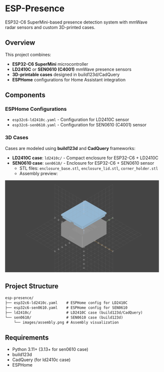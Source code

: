 # ESP-Presence

ESP32-C6 SuperMini-based presence detection system with mmWave radar sensors and custom 3D-printed cases.

## Overview

This project combines:
- **ESP32-C6 SuperMini** microcontroller
- **LD2410C** or **SEN0610 (C4001)** mmWave presence sensors  
- **3D-printable cases** designed in build123d/CadQuery
- **ESPHome** configurations for Home Assistant integration

## Components

### ESPHome Configurations
- `esp32c6-ld2410c.yaml` - Configuration for LD2410C sensor
- `esp32c6-sen0610.yaml` - Configuration for SEN0610 (C4001) sensor

### 3D Cases
Cases are modeled using **build123d** and **CadQuery** frameworks:
- **LD2410C case**: `ld2410c/` - Compact enclosure for ESP32-C6 + LD2410C
- **SEN0610 case**: `sen0610/` - Enclosure for ESP32-C6 + SEN0610 sensor
  - STL files: `enclosure_base.stl`, `enclosure_lid.stl`, `corner_holder.stl`
  - Assembly preview:
  
![SEN0610 Assembly](sen0610/images/assembly.png)

## Project Structure
```
esp-presence/
├── esp32c6-ld2410c.yaml    # ESPHome config for LD2410C
├── esp32c6-sen0610.yaml    # ESPHome config for SEN0610
├── ld2410c/                # LD2410C case (build123d/CadQuery)
└── sen0610/                # SEN0610 case (build123d)
    └── images/assembly.png # Assembly visualization
```

## Requirements
- Python 3.11+ (3.13+ for sen0610 case)
- build123d
- CadQuery (for ld2410c case)
- ESPHome